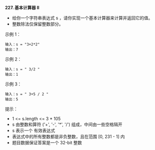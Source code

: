 **227. 基本计算器 II**
- 给你一个字符串表达式 s ，请你实现一个基本计算器来计算并返回它的值。
- 整数除法仅保留整数部分。

示例 1：
```
输入：s = "3+2*2"
输出：7
```
示例 2：
```
输入：s = " 3/2 "
输出：1
```
示例 3：
```
输入：s = " 3+5 / 2 "
输出：5
```

提示：
- 1 <= s.length <= 3 * 105
- s 由整数和算符 ('+', '-', '*', '/') 组成，中间由一些空格隔开
- s 表示一个 有效表达式
- 表达式中的所有整数都是非负整数，且在范围 [0, 231 - 1] 内
- 题目数据保证答案是一个 32-bit 整数